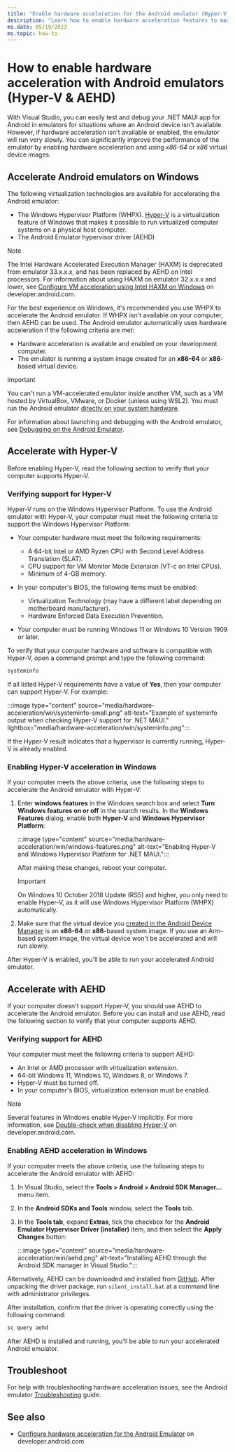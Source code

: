 ```yaml
---
title: "Enable hardware acceleration for the Android emulator (Hyper-V & AEHD)"
description: "Learn how to enable hardware acceleration features to maximize Android emulator performance for a .NET MAUI app."
ms.date: 05/19/2023
ms.topic: how-to
---
```


# How to enable hardware acceleration with Android emulators (Hyper-V & AEHD)

With Visual Studio, you can easily test and debug your .NET MAUI app for Android in emulators for situations where an Android device isn't available. However, if hardware acceleration isn't available or enabled, the emulator will run very slowly. You can significantly improve the performance of the emulator by enabling hardware acceleration and using *x86-64* or *x86* virtual device images.

## Accelerate Android emulators on Windows

The following virtualization technologies are available for accelerating the Android emulator:

- The Windows Hypervisor Platform (WHPX). [Hyper-V](/virtualization/hyper-v-on-windows/) is a virtualization feature of Windows that makes it possible to run virtualized computer systems on a physical host computer.
- The Android Emulator hypervisor driver (AEHD)

> [!NOTE]
> The Intel Hardware Accelerated Execution Manager (HAXM) is deprecated from emulator 33.x.x.x, and has been replaced by AEHD on Intel processors. For information about using HAXM on emulator 32.x.x.x and lower, see [Configure VM acceleration using Intel HAXM on Windows](https://developer.android.com/studio/run/emulator-acceleration#vm-windows-haxm-intel) on developer.android.com.

For the best experience on Windows, it's recommended you use WHPX to accelerate the Android emulator. If WHPX isn't available on your computer, then AEHD can be used. The Android emulator automatically uses hardware acceleration if the following criteria are met:

- Hardware acceleration is available and enabled on your development computer.
- The emulator is running a system image created for an **x86-64** or **x86**-based virtual device.

> [!IMPORTANT]
> You can't run a VM-accelerated emulator inside another VM, such as a VM hosted by VirtualBox, VMware, or Docker (unless using WSL2). You must run the Android emulator [directly on your system hardware](https://developer.android.com/studio/run/emulator-acceleration.html#extensions).

For information about launching and debugging with the Android emulator, see [Debugging on the Android Emulator](debug-on-emulator.md).

## Accelerate with Hyper-V

Before enabling Hyper-V, read the following section to verify that your computer supports Hyper-V.

### Verifying support for Hyper-V

Hyper-V runs on the Windows Hypervisor Platform. To use the Android emulator with Hyper-V, your computer must meet the following criteria to support the Windows Hypervisor Platform:

- Your computer hardware must meet the following requirements:

  - A 64-bit Intel or AMD Ryzen CPU with Second Level Address Translation (SLAT).
  - CPU support for VM Monitor Mode Extension (VT-c on Intel CPUs).
  - Minimum of 4-GB memory.

- In your computer's BIOS, the following items must be enabled:

  - Virtualization Technology (may have a different label depending on motherboard manufacturer).
  - Hardware Enforced Data Execution Prevention.

- Your computer must be running Windows 11 or Windows 10 Version 1909 or later.

To verify that your computer hardware and software is compatible with Hyper-V, open a command prompt and type the following command:

```cmd
systeminfo
```

If all listed Hyper-V requirements have a value of **Yes**, then your computer can support Hyper-V. For example:

:::image type="content" source="media/hardware-acceleration/win/systeminfo-small.png" alt-text="Example of systeminfo output when checking Hyper-V support for .NET MAUI." lightbox="media/hardware-acceleration/win/systeminfo.png":::

If the Hyper-V result indicates that a hypervisor is currently running, Hyper-V is already enabled.

### Enabling Hyper-V acceleration in Windows

If your computer meets the above criteria, use the following steps to accelerate the Android emulator with Hyper-V:

1. Enter **windows features** in the Windows search box and select **Turn Windows features on or off** in the search results. In the **Windows Features** dialog, enable both **Hyper-V** and **Windows Hypervisor Platform**:

    :::image type="content" source="media/hardware-acceleration/win/windows-features.png" alt-text="Enabling Hyper-V and Windows Hypervisor Platform for .NET MAUI.":::

    After making these changes, reboot your computer.

    > [!IMPORTANT]
    > On Windows 10 October 2018 Update (RS5) and higher, you only need to enable Hyper-V, as it will use Windows Hypervisor Platform (WHPX) automatically.

1. Make sure that the virtual device you [created in the Android Device Manager](device-manager.md) is an **x86-64** or **x86**-based system image. If you use an Arm-based system image, the virtual device won't be accelerated and will run slowly.

After Hyper-V is enabled, you'll be able to run your accelerated Android emulator.

## Accelerate with AEHD

If your computer doesn't support Hyper-V, you should use AEHD to accelerate the Android emulator. Before you can install and use AEHD, read the following section to verify that your computer supports AEHD.

### Verifying support for AEHD

Your computer must meet the following criteria to support AEHD:

- An Intel or AMD processor with virtualization extension.
- 64-bit Windows 11, Windows 10, Windows 8, or Windows 7.
- Hyper-V must be turned off.
- In your computer's BIOS, virtualization extension must be enabled.

> [!NOTE]
> Several features in Windows enable Hyper-V implicitly. For more information, see [Double-check when disabling Hyper-V](https://developer.android.com/studio/run/emulator-acceleration#disable-hyper-v) on developer.android.com.

### Enabling AEHD acceleration in Windows

If your computer meets the above criteria, use the following steps to accelerate the Android emulator with AEHD:

1. In Visual Studio, select the **Tools > Android > Android SDK Manager...** menu item.
1. In the **Android SDKs and Tools** window, select the **Tools** tab.
1. In the **Tools tab**, expand **Extras**, tick the checkbox for the **Android Emulator Hypervisor Driver (installer)** item, and then select the **Apply Changes** button:

    :::image type="content" source="media/hardware-acceleration/win/aehd.png" alt-text="Installing AEHD through the Android SDK manager in Visual Studio.":::

Alternatively, AEHD can be downloaded and installed from [GitHub](https://github.com/google/android-emulator-hypervisor-driver/releases). After unpacking the driver package, run `silent_install.bat` at a command line with administrator privileges.

After installation, confirm that the driver is operating correctly using the following command:

```cmd
sc query aehd
```

After AEHD is installed and running, you'll be able to run your accelerated Android emulator.

## Troubleshoot

For help with troubleshooting hardware acceleration issues, see the Android emulator [Troubleshooting](troubleshooting.md#hardware-acceleration-issues) guide.

<!--

TODO: The Mac stuff hasn't been rewritten/touched.

::: zone-end
::: zone pivot="macos"

## Accelerating Android emulators on macOS

The following virtualization technologies are available for accelerating the Android emulator:

1. **Apple's Hypervisor Framework**. [Hypervisor](https://developer.apple.com/documentation/hypervisor) is a feature of macOS 10.10 and later that makes it possible to run virtual machines on a Mac.

2. **Intel's Hardware Accelerated Execution Manager (HAXM)**. [HAXM](https://software.intel.com/articles/intel-hardware-accelerated-execution-manager-intel-haxm) is a virtualization engine for computers running Intel CPUs.

It is recommended that you use the Hypervisor Framework to accelerate the Android emulator. If the Hypervisor Framework isn't available on your Mac, then HAXM can be used. The Android emulator will automatically make use of hardware acceleration if the following criteria are met:

- Hardware acceleration is available and enabled on the development computer.

- The emulator is running a system image created for an **x86**-based virtual device.

> [!IMPORTANT]
>
> You can't run a VM-accelerated emulator inside another VM, such as a VM hosted by VirtualBox, VMware, or Docker. You must run the Android emulator [directly on your system hardware](https://developer.android.com/studio/run/emulator-acceleration.html#extensions).

For information about launching and debugging with the Android emulator, see [Debugging on the Android Emulator](~/android/deploy-test/debugging/debug-on-emulator.md).

## Accelerating with the Hypervisor Framework

To use the Android emulator with the Hypervisor Framework, your Mac must meet the following criteria:

- Your Mac must be running macOS 10.10 or later.

- Your Mac's CPU must be able to support the Hypervisor Framework.

If your Mac meets these criteria, the Android emulator will automatically use the Hypervisor Framework for acceleration. If you aren't sure if Hypervisor Framework is supported on your Mac, see the [Troubleshooting guide](troubleshooting.md?tabs=vsmac#hypervisor-issues) for ways to verify that your Mac supports Hypervisor.

If the Hypervisor Framework isn't supported by your Mac, you can use HAXM to accelerate the Android emulator (described next).

## Accelerating with HAXM

If your Mac doesn't support the Hypervisor framework (or you're using a version of macOS earlier than 10.10), you can use **Intel's Hardware Accelerated Execution Manager** ([HAXM](https://software.intel.com/articles/intel-hardware-accelerated-execution-manager-intel-haxm)) to speed up the Android emulator.

Before using the Android emulator with HAXM for the first time, it's a good idea to verify that HAXM is installed and available for the Android emulator to use.

### Verifying HAXM support

You can check to see if HAXM is already installed by using the following steps:

01. Open a Terminal and enter the following command:

    ```bash
    ~/Library/Developer/Xamarin/android-sdk-macosx/tools/emulator -accel-check
    ```

    This command assumes that the Android SDK is installed at the default location of **~/Library/Developer/Xamarin/android-sdk-macosx**; if not, modify the above path for the location of the Android SDK on your Mac.

01. If HAXM is installed, the above command will return a message similar to the following result:

    > HAXM version 7.2.0 (3) is installed and usable.

    If HAXM is *not* installed, a message similar to the following output is returned:

    > HAXM is not installed on this machine (/dev/HAX is missing).

If HAXM isn't installed, use the steps in the next section to install HAXM.

### Installing HAXM

HAXM installation packages for macOS are available from the [Intel Hardware Accelerated Execution Manager](https://software.intel.com/android/articles/intel-hardware-accelerated-execution-manager) page. Use the following steps to download and install HAXM:

01. From the Intel website, download the latest [HAXM virtualization engine](https://software.intel.com/android/articles/intel-hardware-accelerated-execution-manager/) installer for macOS.

01. Run the HAXM installer. Accept the default values in the installer dialogs.

## Troubleshooting

For help with troubleshooting hardware acceleration issues, see the Android emulator [Troubleshooting](troubleshooting.md?tabs=vsmac#accel-issues-mac) guide.

::: zone-end
-->

## See also

- [Configure hardware acceleration for the Android Emulator](https://developer.android.com/studio/run/emulator-acceleration) on developer.android.com
